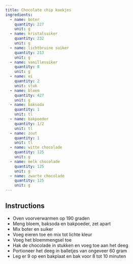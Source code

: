 ```yaml
---
title: Chocolate chip koekjes
ingredients:
  - name: boter
    quantity: 227
    unit: g
  - name: kristalsuiker
    quantity: 232
    unit: g
  - name: lichtbruine suiker
    quantity: 213
    unit: g
  - name: vanillesuiker
    quantity: 8
    unit: g
  - name: ei
    quantity: 2
    unit: stuk
  - name: bloem
    quantity: 427
    unit: g
  - name: baksoda
    quantity: 1
    unit: tl
  - name: bakpoeder
    quantity: 1/2
    unit: tl
  - name: zout
    quantity: 1
    unit: tl
  - name: witte chocolade
    quantity: 125
    unit: g
  - name: melk chocolade
    quantity: 125
    unit: g
  - name: zwarte chocolade
    quantity: 125
    unit: g
---
```


<Recipe />

## Instructions
  - Oven voorverwarmen op 190 graden
  - Meng bloem, baksoda en bakpoeder, zet apart
  - Mix boter en suiker
  - Voeg eieren toe en mix tot lichte kleur
  - Voeg het bloemmengsel toe
  - Hak de chocolade in stukken en voeg toe aan het deeg
  - Portioneer het deeg in balletjes van ongeveer 60 gram
  - Leg er 9 op een bakplaat en bak voor 8 tot 10 minuten